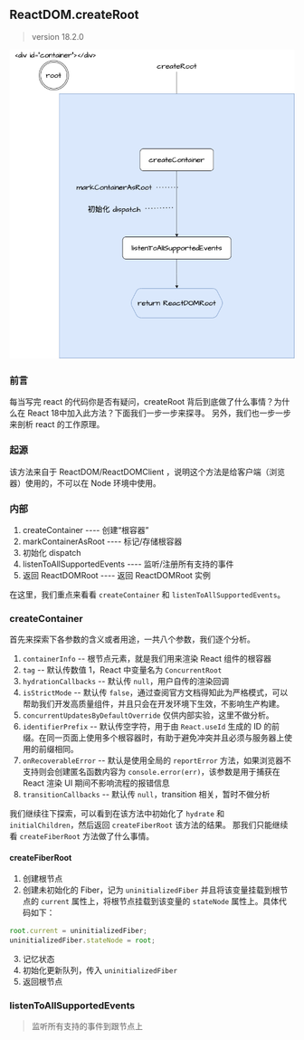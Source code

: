 ## ReactDOM.createRoot

> version 18.2.0

![createRoot](../public/img/createRoot.png)

### 前言

每当写完 react 的代码你是否有疑问，createRoot 背后到底做了什么事情？为什么在 React 18中加入此方法？下面我们一步一步来探寻。
另外，我们也一步一步来剖析 react 的工作原理。

### 起源

该方法来自于 ReactDOM/ReactDOMClient ，说明这个方法是给客户端（浏览器）使用的，不可以在 Node 环境中使用。

### 内部

1. createContainer ---- 创建“根容器”
2. markContainerAsRoot ---- 标记/存储根容器
3. 初始化 dispatch
4. listenToAllSupportedEvents ---- 监听/注册所有支持的事件
5. 返回 ReactDOMRoot ---- 返回 ReactDOMRoot 实例

在这里，我们重点来看看 `createContainer` 和 `listenToAllSupportedEvents`。

### createContainer

首先来探索下各参数的含义或者用途，一共八个参数，我们逐个分析。

1. `containerInfo` -- 根节点元素，就是我们用来渲染 React 组件的根容器
2. `tag` -- 默认传数值 1，React 中变量名为 `ConcurrentRoot`
3. `hydrationCallbacks` -- 默认传 `null`，用户自传的渲染回调
4. `isStrictMode` -- 默认传 `false`，通过查阅官方文档得知此为严格模式，可以帮助我们开发高质量组件，并且只会在开发环境下生效，不影响生产构建。
5. `concurrentUpdatesByDefaultOverride` 仅供内部实验，这里不做分析。
6. `identifierPrefix` -- 默认传空字符，用于由 `React.useId` 生成的 ID 的前缀。在同一页面上使用多个根容器时，有助于避免冲突并且必须与服务器上使用的前缀相同。
7. `onRecoverableError` -- 默认是使用全局的 `reportError` 方法，如果浏览器不支持则会创建匿名函数内容为 `console.error(err)`，该参数是用于捕获在 React 渲染 UI 期间不影响流程的报错信息
8. `transitionCallbacks` -- 默认传 `null`，transition 相关，暂时不做分析

我们继续往下探索，可以看到在该方法中初始化了 `hydrate` 和 `initialChildren`，然后返回 `createFiberRoot` 该方法的结果。
那我们只能继续看 `createFiberRoot` 方法做了什么事情。

#### createFiberRoot

1. 创建根节点
2. 创建未初始化的 Fiber，记为 `uninitializedFiber` 并且将该变量挂载到根节点的 `current` 属性上，将根节点挂载到该变量的 `stateNode` 属性上。具体代码如下：
```js
root.current = uninitializedFiber;
uninitializedFiber.stateNode = root;
```
3. 记忆状态
4. 初始化更新队列，传入 `uninitializedFiber`
5. 返回根节点

### listenToAllSupportedEvents

> 监听所有支持的事件到跟节点上